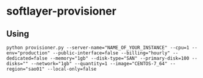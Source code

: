 # softlayer-provisioner

## Using
    python provisioner.py --server-name="NAME_OF_YOUR_INSTANCE" --cpu=1 --env="production" --public-interface=false --billing="hourly" --dedicated=false --memory="1gb" --disk-type="SAN" --primary-disk=100 --disks="" --network="1gb" --quantity=1 --image="CENTOS-7_64" --region="sao01" --local-only=false

